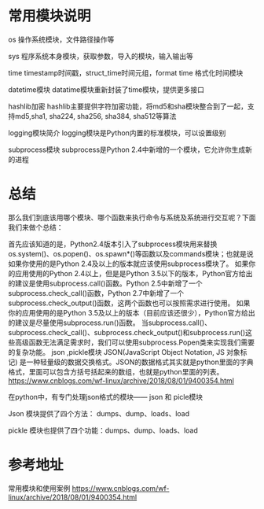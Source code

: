 # 常用模块说明

os 操作系统模块，文件路径操作等

sys 程序系统本身模块，获取参数，导入的模块，输入输出等

time timestamp时间戳，struct_time时间元组，format time 格式化时间模块 

datetime模块 datatime模块重新封装了time模块，提供更多接口

hashlib加密 hashlib主要提供字符加密功能，将md5和sha模块整合到了一起，支持md5,sha1, sha224, sha256, sha384, sha512等算法

logging模块简介 logging模块是Python内置的标准模块，可以设置级别

subprocess模块 subprocess是Python 2.4中新增的一个模块，它允许你生成新的进程

# 总结
那么我们到底该用哪个模块、哪个函数来执行命令与系统及系统进行交互呢？下面我们来做个总结：

首先应该知道的是，Python2.4版本引入了subprocess模块用来替换os.system()、os.popen()、os.spawn*()等函数以及commands模块；也就是说如果你使用的是Python 2.4及以上的版本就应该使用subprocess模块了。
如果你的应用使用的Python 2.4以上，但是是Python 3.5以下的版本，Python官方给出的建议是使用subprocess.call()函数。Python 2.5中新增了一个subprocess.check_call()函数，Python 2.7中新增了一个subprocess.check_output()函数，这两个函数也可以按照需求进行使用。
如果你的应用使用的是Python 3.5及以上的版本（目前应该还很少），Python官方给出的建议是尽量使用subprocess.run()函数。
当subprocess.call()、subprocess.check_call()、subprocess.check_output()和subprocess.run()这些高级函数无法满足需求时，我们可以使用subprocess.Popen类来实现我们需要的复杂功能。
json ,pickle模块
JSON(JavaScript Object Notation, JS 对象标记) 是一种轻量级的数据交换格式。JSON的数据格式其实就是python里面的字典格式，里面可以包含方括号括起来的数组，也就是python里面的列表。
https://www.cnblogs.com/wf-linux/archive/2018/08/01/9400354.html

在python中，有专门处理json格式的模块—— json 和 picle模块

  Json   模块提供了四个方法： dumps、dump、loads、load

pickle 模块也提供了四个功能：dumps、dump、loads、load

# 参考地址
常用模块和使用案例
https://www.cnblogs.com/wf-linux/archive/2018/08/01/9400354.html


